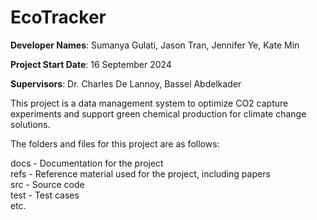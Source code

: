 # EcoTracker

**Developer Names**: Sumanya Gulati, Jason Tran, Jennifer Ye, Kate Min

**Project Start Date**: 16 September 2024

**Supervisors**: Dr. Charles De Lannoy, Bassel Abdelkader

This project is a data management system to optimize CO2 capture experiments and support green chemical production for climate change solutions.

The folders and files for this project are as follows:

docs - Documentation for the project\
refs - Reference material used for the project, including papers\
src - Source code\
test - Test cases\
etc.
